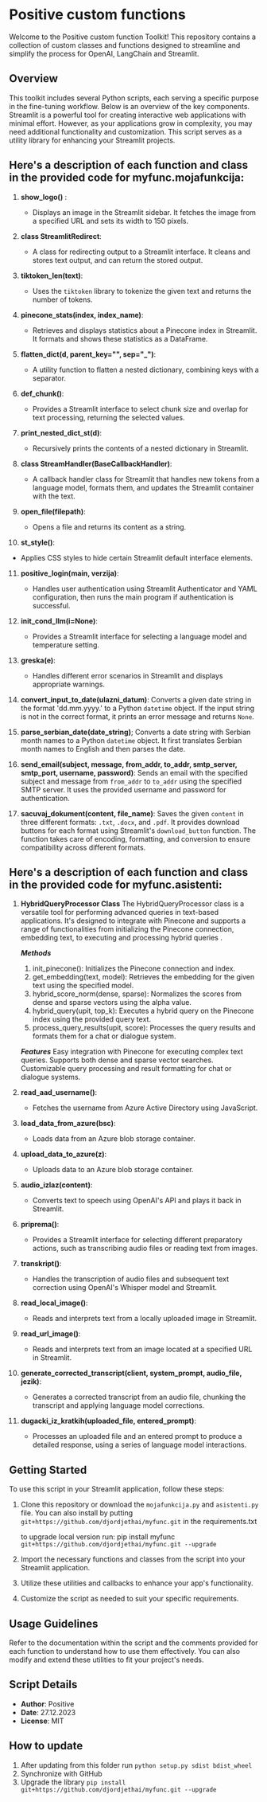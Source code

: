 # Positive custom functions

Welcome to the Positive custom function Toolkit! This repository contains a collection of custom classes and functions designed to streamline and simplify the process for OpenAI, LangChain and Streamlit.

## Overview

This toolkit includes several Python scripts, each serving a specific purpose in the fine-tuning workflow. Below is an overview of the key components. Streamlit is a powerful tool for creating interactive web applications with minimal effort. However, as your applications grow in complexity, you may need additional functionality and customization. This script serves as a utility library for enhancing your Streamlit projects.

## Here's a description of each function and class in the provided code for myfunc.mojafunkcija:

1. **show_logo()** :
   - Displays an image in the Streamlit sidebar. It fetches the image from a specified URL and sets its width to 150 pixels.

2. **class StreamlitRedirect**:
   - A class for redirecting output to a Streamlit interface. It cleans and stores text output, and can return the stored output.

3. **tiktoken_len(text)**:
   - Uses the `tiktoken` library to tokenize the given text and returns the number of tokens.

4. **pinecone_stats(index, index_name)**:
   - Retrieves and displays statistics about a Pinecone index in Streamlit. It formats and shows these statistics as a DataFrame.

5. **flatten_dict(d, parent_key="", sep="_")**:
   - A utility function to flatten a nested dictionary, combining keys with a separator.

6. **def_chunk()**:
   - Provides a Streamlit interface to select chunk size and overlap for text processing, returning the selected values.

7. **print_nested_dict_st(d)**:
   - Recursively prints the contents of a nested dictionary in Streamlit.

8. **class StreamHandler(BaseCallbackHandler)**:
   - A callback handler class for Streamlit that handles new tokens from a language model, formats them, and updates the Streamlit container with the text.

9. **open_file(filepath)**:
   - Opens a file and returns its content as a string.

10. **st_style()**:
   - Applies CSS styles to hide certain Streamlit default interface elements.

11. **positive_login(main, verzija)**:
    - Handles user authentication using Streamlit Authenticator and YAML configuration, then runs the main program if authentication is successful.

12. **init_cond_llm(i=None)**:
    - Provides a Streamlit interface for selecting a language model and temperature setting.

13. **greska(e)**:
    - Handles different error scenarios in Streamlit and displays appropriate warnings.

14. **convert_input_to_date(ulazni_datum)**:
Converts a given date string in the format 'dd.mm.yyyy.' to a Python `datetime` object. If the input string is not in the correct format, it prints an error message and returns `None`.

15. **parse_serbian_date(date_string)**;
Converts a date string with Serbian month names to a Python `datetime` object. It first translates Serbian month names to English and then parses the date.

16. **send_email(subject, message, from_addr, to_addr, smtp_server, smtp_port, username, password)**:
Sends an email with the specified subject and message from `from_addr` to `to_addr` using the specified SMTP server. It uses the provided username and password for authentication.

17. **sacuvaj_dokument(content, file_name)**:
Saves the given `content` in three different formats: `.txt`, `.docx`, and `.pdf`. It provides download buttons for each format using Streamlit's `download_button` function. The function takes care of encoding, formatting, and conversion to ensure compatibility across different formats.

## Here's a description of each function and class in the provided code for myfunc.asistenti:

1. **HybridQueryProcessor Class**
The HybridQueryProcessor class is a versatile tool for performing advanced queries in text-based applications. It's designed to integrate with Pinecone and supports a range of functionalities from initializing the Pinecone connection, embedding text, to executing and processing hybrid queries            .

    ***Methods***
    1. init_pinecone(): Initializes the Pinecone connection and index.
    2. get_embedding(text, model): Retrieves the embedding for the given text using the specified model.
    3. hybrid_score_norm(dense, sparse): Normalizes the scores from dense and sparse vectors using the alpha value.
    4. hybrid_query(upit, top_k): Executes a hybrid query on the Pinecone index using the provided query text.
    5. process_query_results(upit, score): Processes the query results and formats them for a chat or dialogue system.

    ***Features***
    Easy integration with Pinecone for executing complex text queries.
    Supports both dense and sparse vector searches.
    Customizable query processing and result formatting for chat or dialogue systems.

2. **read_aad_username()**:
    - Fetches the username from Azure Active Directory using JavaScript.

3. **load_data_from_azure(bsc)**:
    - Loads data from an Azure blob storage container.

4. **upload_data_to_azure(z)**:
    - Uploads data to an Azure blob storage container.

5. **audio_izlaz(content)**:
    - Converts text to speech using OpenAI's API and plays it back in Streamlit.

6. **priprema()**:
    - Provides a Streamlit interface for selecting different preparatory actions, such as transcribing audio files or reading text from images.

7. **transkript()**:
    - Handles the transcription of audio files and subsequent text correction using OpenAI's Whisper model and Streamlit.

8. **read_local_image()**:
    - Reads and interprets text from a locally uploaded image in Streamlit.

9. **read_url_image()**:
    - Reads and interprets text from an image located at a specified URL in Streamlit.

10. **generate_corrected_transcript(client, system_prompt, audio_file, jezik)**:
    - Generates a corrected transcript from an audio file, chunking the transcript and applying language model corrections.

11. **dugacki_iz_kratkih(uploaded_file, entered_prompt)**:
    - Processes an uploaded file and an entered prompt to produce a detailed response, using a series of language model interactions.

    
## Getting Started

To use this script in your Streamlit application, follow these steps:

1. Clone this repository or download the `mojafunkcija.py` and `asistenti.py` file.
    You can also install by putting `git+https://github.com/djordjethai/myfunc.git` in the requirements.txt

    to upgrade local version run: pip install myfunc `git+https://github.com/djordjethai/myfunc.git --upgrade`

2. Import the necessary functions and classes from the script into your Streamlit application.

3. Utilize these utilities and callbacks to enhance your app's functionality.

4. Customize the script as needed to suit your specific requirements.

## Usage Guidelines

Refer to the documentation within the script and the comments provided for each function to understand how to use them effectively. You can also modify and extend these utilities to fit your project's needs.

## Script Details

- **Author**: Positive
- **Date**: 27.12.2023
- **License**: MIT

## How to update

1. After updating from this folder run `python setup.py sdist bdist_wheel`
2. Synchronize with GitHub
3. Upgrade the library `pip install git+https://github.com/djordjethai/myfunc.git --upgrade`

